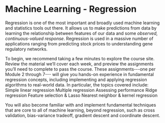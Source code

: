 # Machine Learning - Regression

Regression is one of the most important and broadly used machine learning and statistics tools out there. It allows us to make predictions from data by learning the relationship between features of our data and some *observed, continuous-valued response*. Regression is used in a massive number of applications ranging from predicting stock prices to understanding gene regulatory networks.

To begin, we recommend taking a few minutes to explore the course site. Review the material we’ll cover each week, and preview the assignments you’ll need to complete to pass the course. These assignments---one per Module 2 through 7--- will give you hands-on experience in fundamental regression concepts, including implementing and applying regression algorithms to real-world data. In particular, the topics covered include:
Simple linear regression
Multiple regression
Assessing performance
Ridge regression
Feature selection & Lasso
Nearest neighbor & kernel regression

You will also become familiar with and implement fundamental techniques that are core to all of machine learning, beyond regression, such as cross validation, bias-variance tradeoff, gradient descent and coordinate descent.
